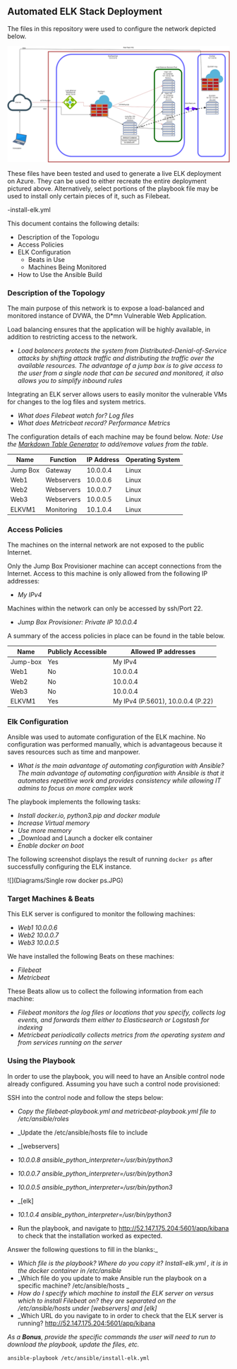 ## Automated ELK Stack Deployment

The files in this repository were used to configure the network depicted below.

![](Diagrams/Project1.png)

These files have been tested and used to generate a live ELK deployment on Azure. They can be used to either recreate the entire deployment pictured above. Alternatively, select portions of the playbook file may be used to install only certain pieces of it, such as Filebeat.

  -install-elk.yml

This document contains the following details:
- Description of the Topologu
- Access Policies
- ELK Configuration
  - Beats in Use
  - Machines Being Monitored
- How to Use the Ansible Build


### Description of the Topology

The main purpose of this network is to expose a load-balanced and monitored instance of DVWA, the D*mn Vulnerable Web Application.

Load balancing ensures that the application will be highly available, in addition to restricting access to the network.
- _Load balancers protects the system from Distributed-Denial-of-Service attacks by shifting attack traffic and distributing the traffic over the available resources. The advantage of a jump box is to give access to the user from a single node that can be secured and monitored, it also allows you to simplify inbound rules_

Integrating an ELK server allows users to easily monitor the vulnerable VMs for changes to the log files and system metrics.
- _What does Filebeat watch for? Log files_
- _What does Metricbeat record? Performance Metrics_

The configuration details of each machine may be found below.
_Note: Use the [Markdown Table Generator](http://www.tablesgenerator.com/markdown_tables) to add/remove values from the table_.

| Name     | Function | IP Address | Operating System |
|----------|----------|------------|------------------|
| Jump Box | Gateway  | 10.0.0.4   | Linux            |
| Web1     |Webservers| 10.0.0.6   | Linux            |
| Web2     |Webservers| 10.0.0.7   | Linux            |            
| Web3     |Webservers| 10.0.0.5   | Linux            |
| ELKVM1   |Monitoring| 10.1.0.4   | Linux            |

### Access Policies

The machines on the internal network are not exposed to the public Internet. 

Only the Jump Box Provisioner machine can accept connections from the Internet. Access to this machine is only allowed from the following IP addresses:
- _My IPv4_

Machines within the network can only be accessed by ssh/Port 22.
- _Jump Box Provisioner:  Private IP 10.0.0.4_

A summary of the access policies in place can be found in the table below.

| Name      | Publicly Accessible | Allowed IP addresses              |
|-----------|---------------------|-----------------------------------|
| Jump-box  | Yes                 | My IPv4                           |
| Web1      | No                  | 10.0.0.4                          |
| Web2      | No                  | 10.0.0.4                          |
| Web3      | No                  | 10.0.0.4                          |
| ELKVM1    | Yes                 | My IPv4 (P.5601), 10.0.0.4 (P.22) |

### Elk Configuration

Ansible was used to automate configuration of the ELK machine. No configuration was performed manually, which is advantageous because it saves resources such as time and manpower.
- _What is the main advantage of automating configuration with Ansible? The main advantage of automating configuration with Ansible is that it automates repetitive work and provides consistency while allowing IT admins to focus on more complex work_

The playbook implements the following tasks:
- _Install docker.io, python3.pip and docker module_
- _Increase Virtual memory_
- _Use more memory_
- _Download and Launch a docker elk container
- _Enable docker on boot_

The following screenshot displays the result of running `docker ps` after successfully configuring the ELK instance.

![](Diagrams/Single row docker ps.JPG)	

### Target Machines & Beats
This ELK server is configured to monitor the following machines:
- _Web1 10.0.0.6_
- _Web2 10.0.0.7_
- _Web3 10.0.0.5_

We have installed the following Beats on these machines:
- _Filebeat_
- _Metricbeat_

These Beats allow us to collect the following information from each machine:
- _Filebeat monitors the log files or locations that you specify, collects log events, and forwards them either to Elasticsearch or Logstash for indexing_
- _Metricbeat periodically collects metrics from the operating system and from services running on the server_

### Using the Playbook
In order to use the playbook, you will need to have an Ansible control node already configured. Assuming you have such a control node provisioned: 

SSH into the control node and follow the steps below:
- _Copy the filebeat-playbook.yml and metricbeat-playbook.yml file to /etc/ansible/roles_
- _Update the /etc/ansible/hosts file to include
- _[webservers]
- _10.0.0.8 ansible_python_interpreter=/usr/bin/python3_
- _10.0.0.7 ansible_python_interpreter=/usr/bin/python3_
- _10.0.0.5 ansible_python_interpreter=/usr/bin/python3_

- _[elk]
- _10.1.0.4 ansible_python_interpreter=/usr/bin/python3_

- Run the playbook, and navigate to http://52.147.175.204:5601/app/kibana to check that the installation worked as expected.

Answer the following questions to fill in the blanks:_
- _Which file is the playbook? Where do you copy it? Install-elk.yml , it is in the docker container in /etc/ansible_
- _Which file do you update to make Ansible run the playbook on a specific machine? /etc/ansible/hosts _
- _How do I specify which machine to install the ELK server on versus which to install Filebeat on? they are separated on the /etc/ansible/hosts under [webservers] and [elk]_
- _Which URL do you navigate to in order to check that the ELK server is running? http://52.147.175.204:5601/app/kibana

_As a **Bonus**, provide the specific commands the user will need to run to download the playbook, update the files, etc._
	
	ansible-playbook /etc/ansible/install-elk.yml
	



